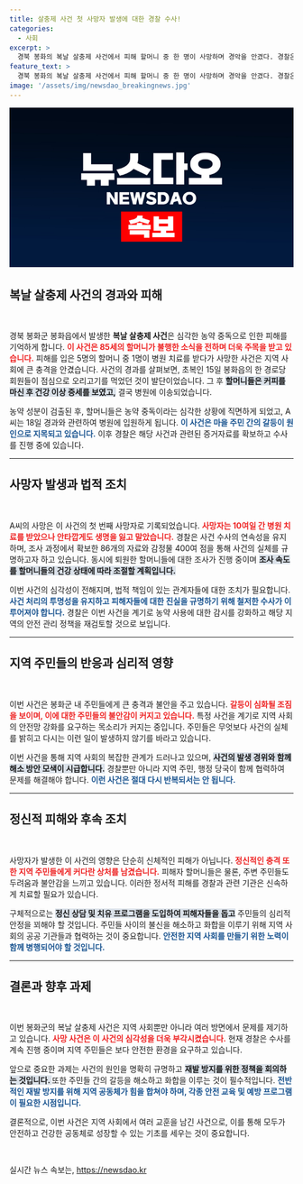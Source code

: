 ```yaml
---
title: 살충제 사건 첫 사망자 발생에 대한 경찰 수사!
categories:
  - 사회
excerpt: >
  경북 봉화의 복날 살충제 사건에서 피해 할머니 중 한 명이 사망하며 경악을 안겼다. 경찰은 사건의 진상을 파헤치기 위해 다각도로 수사를 확대하고 있다. 충격적인 전개가 이어지는 이 사건의 이면을 확인해 보시기 바랍니다!
feature_text: >
  경북 봉화의 복날 살충제 사건에서 피해 할머니 중 한 명이 사망하며 경악을 안겼다. 경찰은 사건의 진상을 파헤치기 위해 다각도로 수사를 확대하고 있다. 충격적인 전개가 이어지는 이 사건의 이면을 확인해 보시기 바랍니다!
image: '/assets/img/newsdao_breakingnews.jpg'
---
```


<p><img src="/assets/img/newsdao_breakingnews.jpg" alt="ontimetimes 속보" /></p>

<h2 data-ke-size="size26">복날 살충제 사건의 경과와 피해</h2>

<p data-ke-size="size16">&nbsp;</p>

<p>경북 봉화군 봉화읍에서 발생한 <b>복날 살충제 사건</b>은 심각한 농약 중독으로 인한 피해를 기억하게 합니다. <b><span style="color: #ee2323;">이 사건은 85세의 할머니가 불행한 소식을 전하며 더욱 주목을 받고 있습니다.</span></b> 피해를 입은 5명의 할머니 중 1명이 병원 치료를 받다가 사망한 사건은 지역 사회에 큰 충격을 안겼습니다. 사건의 경과를 살펴보면, 초복인 15일 봉화읍의 한 경로당 회원들이 점심으로 오리고기를 먹었던 것이 발단이었습니다. 그 후 <b><span style="background-color: #21538527;">할머니들은 커피를 마신 후 건강 이상 증세를 보였고,</span></b> 결국 병원에 이송되었습니다. </p>

<p>농약 성분이 검출된 후, 할머니들은 농약 중독이라는 심각한 상황에 직면하게 되었고, A씨는 18일 경과와 관련하여 병원에 입원하게 됩니다. <b><span style="color: #1a5490;">이 사건은 마을 주민 간의 갈등이 원인으로 지목되고 있습니다.</span></b> 이후 경찰은 해당 사건과 관련된 증거자료를 확보하고 수사를 진행 중에 있습니다.</p>

<hr>

<h2 data-ke-size="size26">사망자 발생과 법적 조치</h2>

<p data-ke-size="size16">&nbsp;</p>

<p>A씨의 사망은 이 사건의 첫 번째 사망자로 기록되었습니다. <b><span style="color: #ee2323;">사망자는 10여일 간 병원 치료를 받았으나 안타깝게도 생명을 잃고 말았습니다.</span></b> 경찰은 사건 수사의 연속성을 유지하며, 조사 과정에서 확보한 86개의 자료와 감정물 400여 점을 통해 사건의 실체를 규명하고자 하고 있습니다. 동시에 퇴원한 할머니들에 대한 조사가 진행 중이며 <b><span style="background-color: #21538527;">조사 속도를 할머니들의 건강 상태에 따라 조절할 계획입니다.</span></b></p>

<p>이번 사건의 심각성이 전해지며, 법적 책임이 있는 관계자들에 대한 조치가 필요합니다. <b><span style="color: #1a5490;">사건 처리의 투명성을 유지하고 피해자들에 대한 진실을 규명하기 위해 철저한 수사가 이루어져야 합니다.</span></b> 경찰은 이번 사건을 계기로 농약 사용에 대한 감시를 강화하고 해당 지역의 안전 관리 정책을 재검토할 것으로 보입니다.</p>

<hr>

<h2 data-ke-size="size26">지역 주민들의 반응과 심리적 영향</h2>

<p data-ke-size="size16">&nbsp;</p>

<p>이번 사건은 봉화군 내 주민들에게 큰 충격과 불안을 주고 있습니다. <b><span style="color: #ee2323;">갈등이 심화될 조짐을 보이며, 이에 대한 주민들의 불안감이 커지고 있습니다.</span></b> 특정 사건을 계기로 지역 사회의 안전망 강화를 요구하는 목소리가 커지는 중입니다. 주민들은 무엇보다 사건의 실체를 밝히고 다시는 이런 일이 발생하지 않기를 바라고 있습니다. </p>

<p>이번 사건을 통해 지역 사회의 복잡한 관계가 드러나고 있으며, <b><span style="background-color: #21538527;">사건의 발생 경위와 함께 해소 방안 모색이 시급합니다.</span></b> 경찰뿐만 아니라 지역 주민, 행정 당국이 함께 협력하여 문제를 해결해야 합니다. <b><span style="color: #1a5490;">이런 사건은 절대 다시 반복되서는 안 됩니다.</span></b> </p>

<hr>

<h2 data-ke-size="size26">정신적 피해와 후속 조치</h2>

<p data-ke-size="size16">&nbsp;</p>

<p>사망자가 발생한 이 사건의 영향은 단순히 신체적인 피해가 아닙니다. <b><span style="color: #ee2323;">정신적인 충격 또한 지역 주민들에게 커다란 상처를 남겼습니다.</span></b> 피해자 할머니들은 물론, 주변 주민들도 두려움과 불안감을 느끼고 있습니다. 이러한 정서적 피해를 경찰과 관련 기관은 신속하게 치료할 필요가 있습니다. </p>

<p>구체적으로는 <b><span style="background-color: #21538527;">정신 상담 및 치유 프로그램을 도입하여 피해자들을 돕고</span></b> 주민들의 심리적 안정을 꾀해야 할 것입니다. 주민들 사이의 불신을 해소하고 화합을 이루기 위해 지역 사회의 공공 기관들과 협력하는 것이 중요합니다. <b><span style="color: #1a5490;">안전한 지역 사회를 만들기 위한 노력이 함께 병행되어야 할 것입니다.</span></b></p>

<hr>

<h2 data-ke-size="size26">결론과 향후 과제</h2>

<p data-ke-size="size16">&nbsp;</p>

<p>이번 봉화군의 복날 살충제 사건은 지역 사회뿐만 아니라 여러 방면에서 문제를 제기하고 있습니다. <b><span style="color: #ee2323;">사망 사건은 이 사건의 심각성을 더욱 부각시켰습니다.</span></b> 현재 경찰은 수사를 계속 진행 중이며 지역 주민들은 보다 안전한 환경을 요구하고 있습니다. </p>

<p>앞으로 중요한 과제는 사건의 원인을 명확히 규명하고 <b><span style="background-color: #21538527;">재발 방지를 위한 정책을 회의하는 것입니다. </span></b> 또한 주민들 간의 갈등을 해소하고 화합을 이루는 것이 필수적입니다. <b><span style="color: #1a5490;">전반적인 재발 방지를 위해 지역 공동체가 힘을 합쳐야 하며, 각종 안전 교육 및 예방 프로그램이 필요한 시점입니다.</span></b> </p>

<p>결론적으로, 이번 사건은 지역 사회에서 여러 교훈을 남긴 사건으로, 이를 통해 모두가 안전하고 건강한 공동체로 성장할 수 있는 기초를 세우는 것이 중요합니다. </p>

<p data-ke-size="size16">&nbsp;</p>
실시간 뉴스 속보는, <a href="https://newsdao.kr" rel="dofollow">https://newsdao.kr</a>


